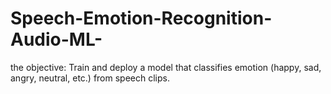 # Speech-Emotion-Recognition-Audio-ML-
the objective: Train and deploy a model that classifies emotion (happy, sad, angry, neutral, etc.) from speech clips.

